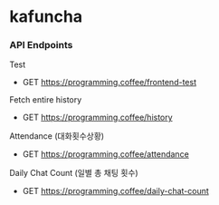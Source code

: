 # kafuncha

### API Endpoints

Test

- GET https://programming.coffee/frontend-test

Fetch entire history

- GET https://programming.coffee/history

Attendance (대화횟수상황)

- GET https://programming.coffee/attendance

Daily Chat Count (일별 총 채팅 횟수)

- GET https://programming.coffee/daily-chat-count
